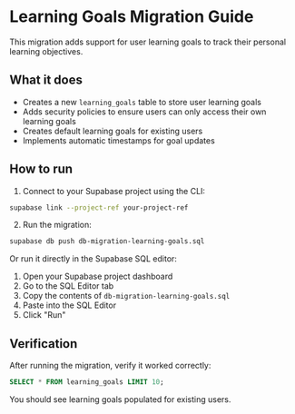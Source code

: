 # Learning Goals Migration Guide

This migration adds support for user learning goals to track their personal learning objectives.

## What it does

- Creates a new `learning_goals` table to store user learning goals
- Adds security policies to ensure users can only access their own learning goals
- Creates default learning goals for existing users
- Implements automatic timestamps for goal updates

## How to run

1. Connect to your Supabase project using the CLI:

```bash
supabase link --project-ref your-project-ref
```

2. Run the migration:

```bash
supabase db push db-migration-learning-goals.sql
```

Or run it directly in the Supabase SQL editor:

1. Open your Supabase project dashboard
2. Go to the SQL Editor tab
3. Copy the contents of `db-migration-learning-goals.sql`
4. Paste into the SQL Editor
5. Click "Run"

## Verification

After running the migration, verify it worked correctly:

```sql
SELECT * FROM learning_goals LIMIT 10;
```

You should see learning goals populated for existing users. 